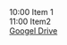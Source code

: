 <HTML>
  <title>RDM Fundamentals for Social Scientists</title>
  <body>
    10:00 Item 1<br>
    11:00 Item2<br>
    <a href="https://www.google.com/url?q=https://drive.google.com/drive/folders/1tVAIwvfwXCVj7x3bYt8EUKPJvrtSlvMx&sa=D&source=editors&ust=1622588663939000&usg=AOvVaw2Li47YnwCOxpWOprPKSJSf" target="_blank">Googel Drive</A>
  </body>
</HTML>
  
